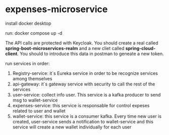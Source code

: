 # expenses-microservice
install docker desktop

run: docker compose up -d

The API calls are protected with Keycloak. You should create a real called **spring-boot-microservices-realm** and a new cliet called **spring-cloud-client**.
You should to introduce this data in postman to geneate a new token.

run services in order:

1. Registry-service: it´s Eureka service in order to be recognize services among themselves
2. api-gateway: it´s gateway service with security to call the rest of the services
3. user-service: collect info user. This service is a kafka producer to send msg to wallet-service
4. expenses-service: this service is responsable for control expeses related to user and wallet
5. wallet-service: this service is a consumer kafka. Every time new user is created, user-service sends a notification to wallet-service and this service will create a new wallet individually for each user

